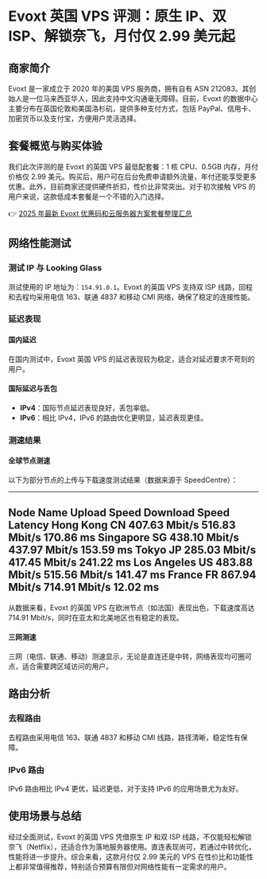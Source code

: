 # Evoxt 英国 VPS 评测：原生 IP、双 ISP、解锁奈飞，月付仅 2.99 美元起

## 商家简介

Evoxt 是一家成立于 2020 年的美国 VPS 服务商，拥有自有 ASN 212083。其创始人是一位马来西亚华人，因此支持中文沟通毫无障碍。目前，Evoxt 的数据中心主要分布在英国伦敦和美国洛杉矶，提供多种支付方式，包括 PayPal、信用卡、加密货币以及支付宝，方便用户灵活选择。

## 套餐概览与购买体验

我们此次评测的是 Evoxt 的英国 VPS 最低配套餐：1 核 CPU、0.5GB 内存，月付价格仅 2.99 美元。购买后，用户可在后台免费申请额外流量，年付还能享受更多优惠。此外，目前商家还提供硬件折扣，性价比非常突出。对于初次接触 VPS 的用户来说，这款低成本套餐是一个不错的入门选择。

👉 [2025 年最新 Evoxt 优惠码和云服务器方案套餐整理汇总](https://bit.ly/evoxt)

## 网络性能测试

### 测试 IP 与 Looking Glass

测试使用的 IP 地址为：`154.91.0.1`。Evoxt 的英国 VPS 支持双 ISP 线路，回程和去程均采用电信 163、联通 4837 和移动 CMI 网络，确保了稳定的连接性能。

### 延迟表现

#### 国内延迟

在国内测试中，Evoxt 英国 VPS 的延迟表现较为稳定，适合对延迟要求不苛刻的用户。

#### 国际延迟与丢包

- **IPv4**：国际节点延迟表现良好，丢包率低。
- **IPv6**：相比 IPv4，IPv6 的路由优化更明显，延迟表现更佳。

### 测速结果

#### 全球节点测速

以下为部分节点的上传与下载速度测试结果（数据来源于 SpeedCentre）：

----------------------------------------------------------------------------------
Node Name     Upload Speed    Download Speed    Latency
Hong Kong CN  407.63 Mbit/s   516.83 Mbit/s     170.86 ms
Singapore SG  438.10 Mbit/s   437.97 Mbit/s     153.59 ms
Tokyo JP      285.03 Mbit/s   417.45 Mbit/s     241.22 ms
Los Angeles US 483.88 Mbit/s  515.56 Mbit/s     141.47 ms
France FR     867.94 Mbit/s   714.91 Mbit/s     12.02 ms
----------------------------------------------------------------------------------

从数据来看，Evoxt 的英国 VPS 在欧洲节点（如法国）表现出色，下载速度高达 714.91 Mbit/s，同时在亚太和北美地区也有稳定的表现。

#### 三网测速

三网（电信、联通、移动）测速显示，无论是直连还是中转，网络表现均可圈可点，适合需要跨区域访问的用户。

## 路由分析

### 去程路由

去程路由采用电信 163、联通 4837 和移动 CMI 线路，路径清晰，稳定性有保障。

### IPv6 路由

IPv6 路由相比 IPv4 更优，延迟更低，对于支持 IPv6 的应用场景尤为友好。

## 使用场景与总结

经过全面测试，Evoxt 的英国 VPS 凭借原生 IP 和双 ISP 线路，不仅能轻松解锁奈飞（Netflix），还适合作为落地服务器使用。直连表现尚可，若通过中转优化，性能将进一步提升。综合来看，这款月付仅 2.99 美元的 VPS 在性价比和功能性上都非常值得推荐，特别适合预算有限但对网络性能有一定需求的用户。
